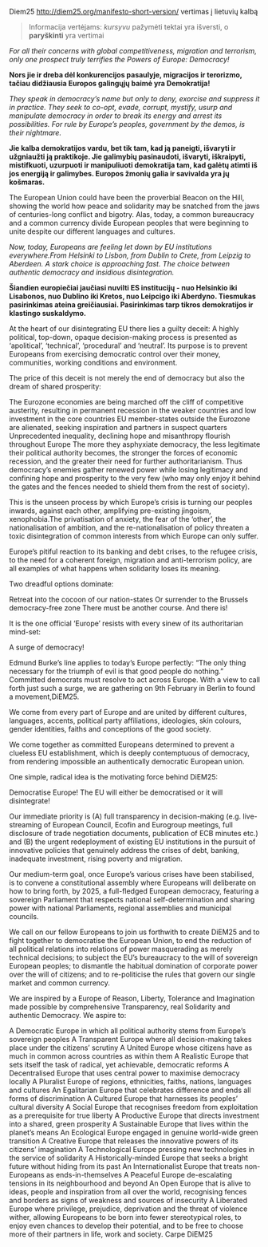 Diem25 http://diem25.org/manifesto-short-version/ vertimas į lietuvių kalbą

> Informacija vertėjams: *kursyvu* pažymėti tektai yra išversti, o **paryškinti** yra vertimai

*For all their concerns with global competitiveness, migration and terrorism, only one prospect truly terrifies the Powers of Europe: Democracy!*

**Nors jie ir dreba dėl konkurencijos pasaulyje, migracijos ir terorizmo, tačiau didžiausia Europos galingųjų baimė yra Demokratija!**

*They speak in democracy’s name but only to deny, exorcise and suppress it in practice. They seek to co-opt, evade, corrupt, mystify, usurp and manipulate democracy in order to break its energy and arrest its possibilities. For rule by Europe’s peoples, government by the demos, is their nightmare.*

**Jie kalba demokratijos vardu, bet tik tam, kad ją paneigti, išvaryti ir užgniaužti ją praktikoje. Jie galimybių pasinaudoti, išvaryti, iškraipyti, mistifkuoti, uzurpuoti ir manipuliuoti demokratija tam, kad galėtų atimti iš jos energiją ir galimybes. Europos žmonių galia ir savivalda yra jų košmaras.**

The European Union could have been the proverbial Beacon on the Hill, showing the world how peace and solidarity may be snatched from the jaws of centuries-long conflict and bigotry. Alas, today, a common bureaucracy and a common currency divide European peoples that were beginning to unite despite our different languages and cultures.

*Now, today, Europeans are feeling let down by EU institutions everywhere.From Helsinki to Lisbon, from Dublin to Crete, from Leipzig to Aberdeen. A stark choice is approaching fast. The choice between authentic democracy and insidious disintegration.*

**Šiandien europiečiai jaučiasi nuvilti ES institucijų - nuo Helsinkio iki Lisabonos, nuo Dublino iki Kretos, nuo Leipcigo iki Aberdyno. Tiesmukas pasirinkimas ateina greičiausiai. Pasirinkimas tarp tikros demokratijos ir klastingo suskaldymo.**

At the heart of our disintegrating EU there lies a guilty deceit: A highly political, top-down, opaque decision-making process is presented as ‘apolitical’, ‘technical’, ‘procedural’ and ‘neutral’. Its purpose is to prevent Europeans from exercising democratic control over their money, communities, working conditions and environment.

The price of this deceit is not merely the end of democracy but also the dream of shared prosperity:

The Eurozone economies are being marched off the cliff of competitive austerity, resulting in permanent recession in the weaker countries and low investment in the core countries
EU member-states outside the Eurozone are alienated, seeking inspiration and partners in suspect quarters
Unprecedented inequality, declining hope and misanthropy flourish throughout Europe
The more they asphyxiate democracy, the less legitimate their political authority becomes, the stronger the forces of economic recession, and the greater their need for further authoritarianism. Thus democracy’s enemies gather renewed power while losing legitimacy and confining hope and prosperity to the very few (who may only enjoy it behind the gates and the fences needed to shield them from the rest of society).

This is the unseen process by which Europe’s crisis is turning our peoples inwards, against each other, amplifying pre-existing jingoism, xenophobia.The privatisation of anxiety, the fear of the ‘other’, the nationalisation of ambition, and the re-nationalisation of policy threaten a toxic disintegration of common interests from which Europe can only suffer.

Europe’s pitiful reaction to its banking and debt crises, to the refugee crisis, to the need for a coherent foreign, migration and anti-terrorism policy, are all examples of what happens when solidarity loses its meaning.

Two dreadful options dominate:

Retreat into the cocoon of our nation-states
Or surrender to the Brussels democracy-free zone
There must be another course. And there is!

It is the one official ‘Europe’ resists with every sinew of its authoritarian mind-set:

A surge of democracy!

Edmund Burke’s line applies to today’s Europe perfectly: “The only thing necessary for the triumph of evil is that good people do nothing.” Committed democrats must resolve to act across Europe. With a view to call forth just such a surge, we are gathering on 9th February in Berlin to found a movement,DiEM25.

We come from every part of Europe and are united by different cultures, languages, accents, political party affiliations, ideologies, skin colours, gender identities, faiths and conceptions of the good society.

We come together as committed Europeans determined to prevent a clueless EU establishment, which is deeply contemptuous of democracy, from rendering impossible an authentically democratic European union.

One simple, radical idea is the motivating force behind DiEM25:

Democratise Europe!
The EU will either be democratised or it will disintegrate!

Our immediate priority is (A) full transparency in decision-making (e.g. live-streaming of European Council, Ecofin and Eurogroup meetings, full disclosure of trade negotiation documents, publication of ECB minutes etc.) and (B) the urgent redeployment of existing EU institutions in the pursuit of innovative policies that genuinely address the crises of debt, banking, inadequate investment, rising poverty and migration.

Our medium-term goal, once Europe’s various crises have been stabilised, is to convene a constitutional assembly where Europeans will deliberate on how to bring forth, by 2025, a full-fledged European democracy, featuring a sovereign Parliament that respects national self-determination and sharing power with national Parliaments, regional assemblies and municipal councils.

We call on our fellow Europeans to join us forthwith to create DiEM25 and to fight together to democratise the European Union, to end the reduction of all political relations into relations of power masquerading as merely technical decisions; to subject the EU’s bureaucracy to the will of sovereign European peoples; to dismantle the habitual domination of corporate power over the will of citizens; and to re-politicise the rules that govern our single market and common currency.

We are inspired by a Europe of Reason, Liberty, Tolerance and Imagination made possible by comprehensive Transparency, real Solidarity and authentic Democracy. We aspire to:

A Democratic Europe in which all political authority stems from Europe’s sovereign peoples
A Transparent Europe where all decision-making takes place under the citizens’ scrutiny
A United Europe whose citizens have as much in common across countries as within them
A Realistic Europe that sets itself the task of radical, yet achievable, democratic reforms
A Decentralised Europe that uses central power to maximise democracy locally
A Pluralist Europe of regions, ethnicities, faiths, nations, languages and cultures
An Egalitarian Europe that celebrates difference and ends all forms of discrimination
A Cultured Europe that harnesses its peoples’ cultural diversity
A Social Europe that recognises freedom from exploitation as a prerequisite for true liberty
A Productive Europe that directs investment into a shared, green prosperity
A Sustainable Europe that lives within the planet’s means
An Ecological Europe engaged in genuine world-wide green transition
A Creative Europe that releases the innovative powers of its citizens’ imagination
A Technological Europe pressing new technologies in the service of solidarity
A Historically-minded Europe that seeks a bright future without hiding from its past
An Internationalist Europe that treats non-Europeans as ends-in-themselves
A Peaceful Europe de-escalating tensions in its neighbourhood and beyond
An Open Europe that is alive to ideas, people and inspiration from all over the world, recognising fences and borders as signs of weakness and sources of insecurity
A Liberated Europe where privilege, prejudice, deprivation and the threat of violence wither, allowing Europeans to be born into fewer stereotypical roles, to enjoy even chances to develop their potential, and to be free to choose more of their partners in life, work and society.
Carpe DiEM25
